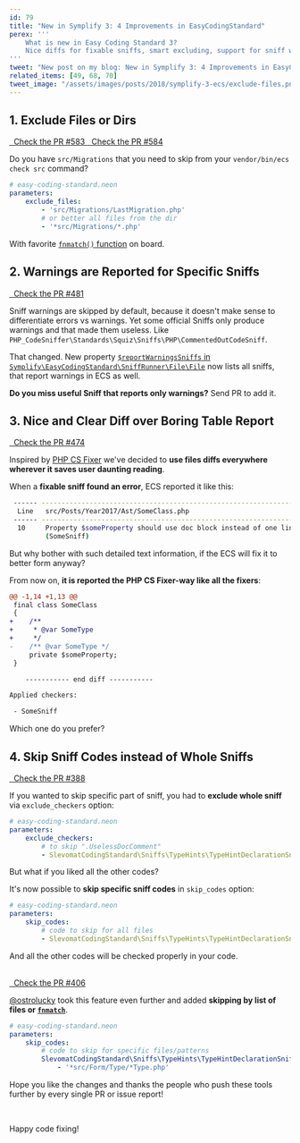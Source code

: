 ```yaml
---
id: 79
title: "New in Symplify 3: 4 Improvements in EasyCodingStandard"
perex: '''
    What is new in Easy Coding Standard 3?
    Nice diffs for fixable sniffs, smart excluding, support for sniff warnings and one more...
'''
tweet: "New post on my blog: New in Symplify 3: 4 Improvements in EasyCodingStandard #codingstandard php"
related_items: [49, 68, 70]
tweet_image: "/assets/images/posts/2018/symplify-3-ecs/exclude-files.png"
---
```


## 1. Exclude Files or Dirs

<a href="https://github.com/Symplify/Symplify/pull/583" class="btn btn-dark btn-sm mt-2 mb-3 pull-left">
    <em class="fa fa-github"></em>
    &nbsp;
    Check the PR #583
</a>

<a href="https://github.com/Symplify/Symplify/pull/584" class="btn btn-dark btn-sm mt-2 mb-3 ml-2">
    <em class="fa fa-github"></em>
    &nbsp;
    Check the PR #584
</a>

Do you have `src/Migrations` that you need to skip from your `vendor/bin/ecs check src` command?

```yaml
# easy-coding-standard.neon
parameters:
    exclude_files:
        - 'src/Migrations/LastMigration.php'
        # or better all files from the dir
        - '*src/Migrations/*.php'
```

With favorite [`fnmatch()` function](http://php.net/manual/en/function.fnmatch.php) on board.

## 2. Warnings are Reported for Specific Sniffs

<a href="https://github.com/Symplify/Symplify/pull/481" class="btn btn-dark btn-sm mb-3 mt-2">
    <em class="fa fa-github"></em>
    &nbsp;
    Check the PR #481
</a>

Sniff warnings are skipped by default, because it doesn't make sense to differentiate errors vs warnings. Yet some official Sniffs only produce warnings and that made them useless. Like `PHP_CodeSniffer\Standards\Squiz\Sniffs\PHP\CommentedOutCodeSniff`.

That changed. New property [`$reportWarningsSniffs` in `Symplify\EasyCodingStandard\SniffRunner\File\File`](https://github.com/Symplify/Symplify/blob/3d058becb57efefe2307c88ee94acbfbd15ebd1c/packages/EasyCodingStandard/packages/SniffRunner/src/File/File.php#L52) now lists all sniffs, that report warnings in ECS as well.

**Do you miss useful Sniff that reports only warnings?** Send PR to add it.

## 3. Nice and Clear Diff over Boring Table Report

<a href="https://github.com/Symplify/Symplify/pull/474" class="btn btn-dark btn-sm mb-3 mt-2">
    <em class="fa fa-github"></em>
    &nbsp;
    Check the PR #474
</a>

Inspired by [PHP CS Fixer](https://github.com/friendsofphp/php-cs-fixer) we've decided to **use files diffs everywhere wherever it saves user daunting reading**.

When a **fixable sniff found an error**, ECS reported it like this:

```bash
 ------ --------------------------------------------------------------------------------------------
  Line   src/Posts/Year2017/Ast/SomeClass.php
 ------ --------------------------------------------------------------------------------------------
  10     Property $someProperty should use doc block instead of one liner
         (SomeSniff)
```

But why bother with such detailed text information, if the ECS will fix it to better form anyway?

From now on, **it is reported the PHP CS Fixer-way like all the fixers**:

```diff
@@ -1,14 +1,13 @@
 final class SomeClass
 {
+    /**
+     * @var SomeType
+     */
-    /** @var SomeType */
     private $someProperty;
 }

    ----------- end diff -----------

Applied checkers:

 - SomeSniff
```

Which one do you prefer?

## 4. Skip Sniff Codes instead of Whole Sniffs

<a href="https://github.com/Symplify/Symplify/pull/388" class="btn btn-dark btn-sm mb-3 mt-2">
    <em class="fa fa-github"></em>
    &nbsp;
    Check the PR #388
</a>

If you wanted to skip specific part of sniff, you had to **exclude whole sniff** via `exclude_checkers` option:

```yaml
# easy-coding-standard.neon
parameters:
    exclude_checkers:
        # to skip ".UselessDocComment"
        - SlevomatCodingStandard\Sniffs\TypeHints\TypeHintDeclarationSniff
```

But what if you liked all the other codes?

It's now possible to **skip specific sniff codes** in `skip_codes` option:

```yaml
# easy-coding-standard.neon
parameters:
    skip_codes:
        # code to skip for all files
        - SlevomatCodingStandard\Sniffs\TypeHints\TypeHintDeclarationSniff.UselessDocComment
```

And all the other codes will be checked properly in your code.

<br>

<a href="https://github.com/Symplify/Symplify/pull/406" class="btn btn-dark btn-sm mb-3 mt-2">
    <em class="fa fa-github"></em>
    &nbsp;
    Check the PR #406
</a>

[@ostrolucky](https://github.com/ostrolucky) took this feature even further and added  **skipping by list of files or [`fnmatch`](http://php.net/manual/en/function.fnmatch.php)**.

```yaml
# easy-coding-standard.neon
parameters:
    skip_codes:
        # code to skip for specific files/patterns
        SlevomatCodingStandard\Sniffs\TypeHints\TypeHintDeclarationSniff.MissingTraversableParameterTypeHintSpecification:
            - '*src/Form/Type/*Type.php'
```

Hope you like the changes and thanks the people who push these tools further by every single PR or issue report!

<br>

Happy code fixing!
